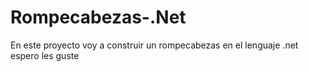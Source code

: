 # Rompecabezas-.Net
En este proyecto voy a construir un rompecabezas en el lenguaje .net espero les guste
